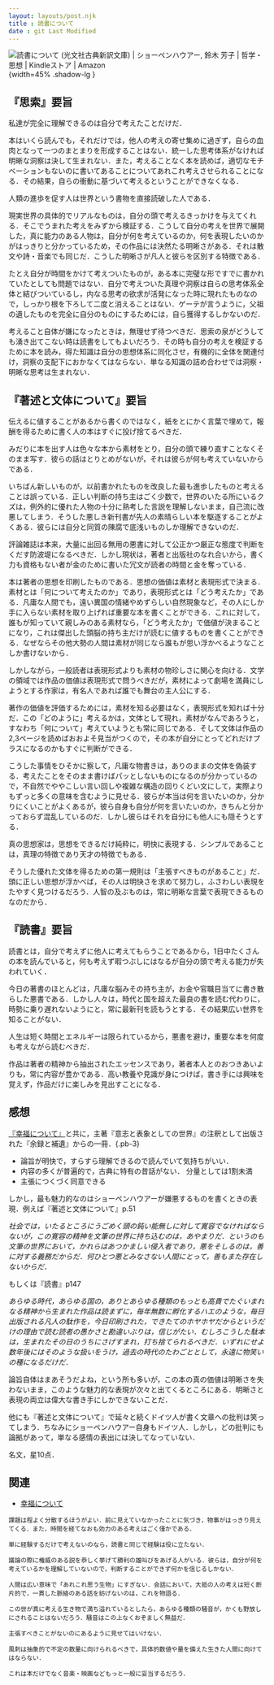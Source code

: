 ```yaml
---
layout: layouts/post.njk
title : 読書について
date : git Last Modified 
---
```



<span class="marginnote img-holder pb-10" >![読書について (光文社古典新訳文庫) | ショーペンハウアー, 鈴木 芳子 | 哲学・思想 | Kindleストア | Amazon](https://m.media-amazon.com/images/I/41mKVBchw8L.jpg){width=45% .shadow-lg }</span>

## 『思索』要旨

私達が完全に理解できるのは自分で考えたことだけだ．

本はいくら読んでも，それだけでは，他人の考えの寄せ集めに過ぎず，自らの血肉となって一つのまとまりを形成することはない．統一した思考体系がなければ明晰な洞察は決して生まれない．また，考えることなく本を読めば，適切なモチベーションもないのに書いてあることについてあれこれ考えさせられることになる．その結果，自らの衝動に基づいて考えるということができなくなる．

人類の進歩を促す人は世界という書物を直接読破した人である．

現実世界の具体的でリアルなものは，自分の頭で考えるきっかけを与えてくれる．そこでうまれた考えをみずから検証する．こうして自分の考えを世界で展開した，真に能力のある人物は，自分が何を考えているのか，何を表現したいのかがはっきりと分かっているため，その作品には決然たる明晰さがある．それは散文や詩・音楽でも同じだ．こうした明晰さが凡人と彼らを区別する特徴である．

たとえ自分が時間をかけて考えついたものが，ある本に完璧な形ですでに書かれていたとしても問題ではない．自分で考えついた真理や洞察は自らの思考体系全体と結びついているし，内なる思考の欲求が活発になった時に現れたものなので，しっかり根を下ろして二度と消えることはない．ゲーテが言うように，父祖の遺したものを完全に自分のものにするためには，自ら獲得するしかないのだ．

考えること自体が嫌になったときは，無理せず待つべきだ．思索の泉がどうしても湧き出てこない時は読書をしてもよいだろう．その時も自分の考えを検証するために本を読み，得た知識は自分の思想体系に同化させ，有機的に全体を関連付け，洞察の支配下におかなくてはならない．単なる知識の詰め合わせでは洞察・明晰な思考は生まれない．


## 『著述と文体について』要旨

伝えるに値することがあるから書くのではなく，紙をとにかく言葉で埋めて，報酬を得るために書く人の本はすぐに投げ捨てるべきだ．

みだりに本を出す人は色々な本から素材をとり，自分の頭で練り直すことなくそのまま写す．彼らの話はとりとめがないが，それは彼らが何も考えていないからである．

いちばん新しいものが，以前書かれたものを改良した最も進歩したものと考えることは誤っている．正しい判断の持ち主はごく少数で，世界のいたる所にいるクズは，例外的に優れた人物の十分に熟考した言説を理解しないまま，自己流に改悪してしまう．そうした悪しき新刊書が先人の素晴らしい本を駆逐することがよくある．彼らには自分と同質の陳腐で底浅いものしか理解できないのだ．

評論雑誌は本来，大量に出回る無用の悪書に対して公正かつ厳正な態度で判断をくだす防波堤になるべきだ．しかし現状は，著者と出版社のなれ合いから，書く力も資格もない者が金のために書いた冗文が読者の時間と金を奪っている．

本は著者の思想を印刷したものである．思想の価値は素材と表現形式で決まる．素材とは「何について考えたのか」であり，表現形式とは「どう考えたか」である．凡庸な人間でも，遠い異国の情緒やめずらしい自然現象など，その人にしか手に入らない素材を取り上げれば重要な本を書くことができる．これに対して，誰もが知っていて親しみのある素材なら，「どう考えたか」で価値が決まることになり，これは傑出した頭脳の持ち主だけが読むに値するものを書くことができる．なぜならその他大勢の人間は素材が同じなら誰もが思い浮かべるようなことしか書けないから．

しかしながら，一般読者は表現形式よりも素材の物珍しさに関心を向ける．文学の領域では作品の価値は表現形式で問うべきだが，素材によって劇場を満員にしようとする作家は，有名人であれば誰でも舞台の主人公にする．

著作の価値を評価するためには，素材を知る必要はなく，表現形式を知れば十分だ．この「どのように」考えるかは，文体として現れ，素材がなんであろうと，すなわち「何について」考えていようとも常に同じである．そして文体は作品の2,3ページを読めばおおよそ見当がつくので，その本が自分にとってどれだけプラスになるのかもすぐに判断ができる．

こうした事情をひそかに察して，凡庸な物書きは，ありのままの文体を偽装する．考えたことをそのまま書けばパッとしないものになるのが分かっているので，不自然でややこしい言い回しや複雑な構造の回りくどい文にして，実際よりもずっと多くの意味を含むように見せる．彼らが本当は何を言いたいのか，分かりにくいことがよくあるが，彼ら自身も自分が何を言いたいのか，きちんと分かっておらず混乱しているのだ．しかし彼らはそれを自分にも他人にも隠そうとする．

真の思想家は，思想をできるだけ純粋に，明快に表現する．シンプルであることは，真理の特徴であり天才の特徴でもある．

そうした優れた文体を得るための第一規則は「主張すべきものがあること」だ．頭に正しい思想が浮かべば，その人は明快さを求めて努力し，ふさわしい表現をたやすく見つけるだろう．人智の及ぶものは，常に明晰な言葉で表現できるものなのだから．



## 『読書』要旨

読書とは，自分で考えずに他人に考えてもらうことであるから，1日中たくさんの本を読んでいると，何も考えず暇つぶしにはなるが自分の頭で考える能力が失われていく．

今日の著書のほとんどは，凡庸な脳みその持ち主が，お金や官職目当てに書き散らした悪書である．しかし人々は，時代と国を超えた最良の書を読む代わりに，時勢に乗り遅れないようにと，常に最新刊を読もうとする．その結果広い世界を知ることがない．

人生は短く時間とエネルギーは限られているから，悪書を避け，重要な本を何度も考えながら読むべきだ．

作品は著者の精神から抽出されたエッセンスであり，著者本人とのおつきあいよりも，常に内容が豊かである．高い教養や見識が身につけば，書き手には興味を覚えず，作品だけに楽しみを見出すことになる．



## 感想

[『幸福について』]()と共に，主著『意志と表象としての世界』の注釈として出版された『余録と補遺』からの一冊．{.pb-3}

- 論旨が明快で，すらすら理解できるので読んでいて気持ちがいい．
- 内容の多くが普遍的で，古典に特有の昔話がない．<span class="sidenote-number"></span> <span class="sidenote">分量としては1割未満</span>
- 主張につくづく同意できる

しかし，最も魅力的なのはショーペンハウアーが嫌悪するものを書くときの表現．例えば『著述と文体について』p.51

*社会では，いたるところにうごめく頭の鈍い能無しに対して寛容でなければならないが，この寛容の精神を文筆の世界に持ち込むのは，あやまりだ．というのも文筆の世界において，かれらはあつかましい侵入者であり，悪をそしるのは，善に対する義務だからだ．何ひとつ悪とみなさない人間にとって，善もまた存在しないからだ．*

もしくは『読書』p147

*あらゆる時代，あらゆる国の，ありとあらゆる種類のもっとも高貴でたぐいまれなる精神から生まれた作品は読まずに，毎年無数に孵化するハエのような，毎日出版される凡人の駄作を，今日印刷された，できたてのホヤホヤだからというだけの理由で読む読者の愚かさと勘違いぶりは，信じがたい．むしろこうした駄本は，生まれたその日のうちにさげすまれ，打ち捨てられるべきだ．いずれにせよ数年後にはそのような扱いをうけ，過去の時代のたわごととして，永遠に物笑いの種になるだけだ．*


論旨自体はまあそうだよね，という所も多いが，この本の真の価値は明晰さを失わないまま，このような魅力的な表現が次々と出てくるところにある．明晰さと表現の両立は偉大な書き手にしかできないことだ．

他にも『著述と文体について』で延々と続くドイツ人が書く文章への批判は笑ってしまう．ちなみにショーペンハウアー自身もドイツ人．しかし，どの批判にも論拠があって，単なる感情の表出には決してなっていない．

名文，星10点．

## 関連

- [幸福について](/posts/essay/幸福について)


<div class="hidden">
    
    
    課題は程よく分散するほうがよい．前に見えていなかったことに気づき，物事がはっきり見えてくる．また，時間を経てなおも効力のある考えはごく僅かである．
    
    単に経験するだけで考えないのなら，読書と同じで経験は役に立たない．
    
    議論の際に権威のある説を恭しく挙げて勝利の雄叫びをあげる人がいる．彼らは，自分が何を考えているかを理解していないので，判断することができず何かを信じるしかない．
    
    人間は広い意味で「あれこれ思う生物」にすぎない．会話において，大抵の人の考えは短く断片的で，一貫した脈絡のある話を紡げないのは，これを物語る．
    
    この世が真に考える生き物で満ち溢れているとしたら，あらゆる種類の騒音が，かくも野放しにされることはないだろう．騒音はこの上なくおぞましく無益だ．
    
    主張すべきことがないのにあるように見せてはいけない．
    
    風刺は抽象的で不定の数量に向けられるべきで，具体的数値や量を備えた生きた人間に向けてはならない．
    
    これは本だけでなく音楽・映画などもっと一般に妥当するだろう．
</div>